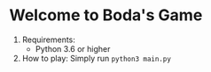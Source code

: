 # Welcome to Boda's Game
1. Requirements:
    - Python 3.6 or higher
2. How to play: Simply run
    `python3 main.py`
